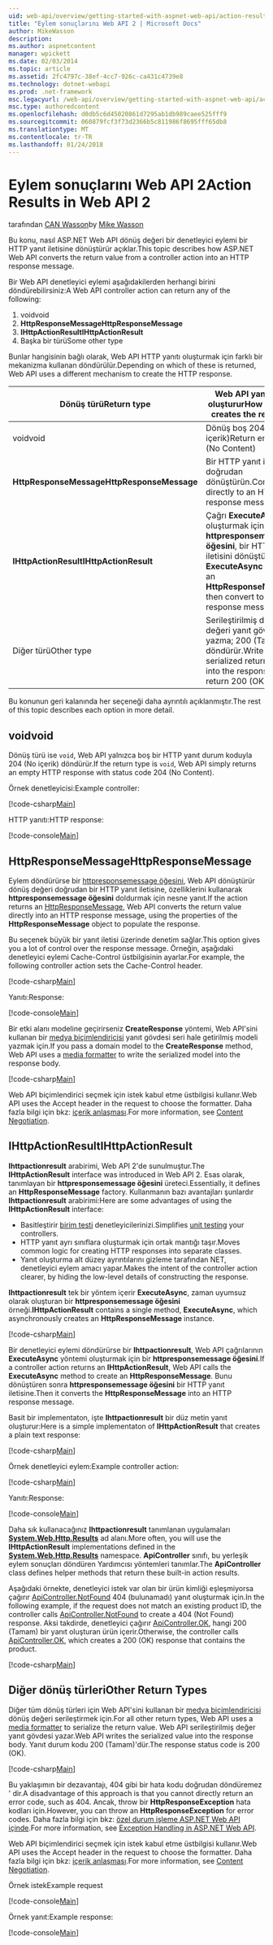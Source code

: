 ```yaml
---
uid: web-api/overview/getting-started-with-aspnet-web-api/action-results
title: "Eylem sonuçlarını Web API 2 | Microsoft Docs"
author: MikeWasson
description: 
ms.author: aspnetcontent
manager: wpickett
ms.date: 02/03/2014
ms.topic: article
ms.assetid: 2fc4797c-38ef-4cc7-926c-ca431c4739e8
ms.technology: dotnet-webapi
ms.prod: .net-framework
msc.legacyurl: /web-api/overview/getting-started-with-aspnet-web-api/action-results
msc.type: authoredcontent
ms.openlocfilehash: d0db5c6d45020861d7295ab1db989caee525fff9
ms.sourcegitcommit: 060879fcf3f73d2366b5c811986f8695fff65db8
ms.translationtype: MT
ms.contentlocale: tr-TR
ms.lasthandoff: 01/24/2018
---
```

<a name="action-results-in-web-api-2"></a><span data-ttu-id="20c90-102">Eylem sonuçlarını Web API 2</span><span class="sxs-lookup"><span data-stu-id="20c90-102">Action Results in Web API 2</span></span>
====================
<span data-ttu-id="20c90-103">tarafından [CAN Wasson](https://github.com/MikeWasson)</span><span class="sxs-lookup"><span data-stu-id="20c90-103">by [Mike Wasson](https://github.com/MikeWasson)</span></span>

<span data-ttu-id="20c90-104">Bu konu, nasıl ASP.NET Web API dönüş değeri bir denetleyici eylemi bir HTTP yanıt iletisine dönüştürür açıklar.</span><span class="sxs-lookup"><span data-stu-id="20c90-104">This topic describes how ASP.NET Web API converts the return value from a controller action into an HTTP response message.</span></span>

<span data-ttu-id="20c90-105">Bir Web API denetleyici eylemi aşağıdakilerden herhangi birini döndürebilirsiniz:</span><span class="sxs-lookup"><span data-stu-id="20c90-105">A Web API controller action can return any of the following:</span></span>

1. <span data-ttu-id="20c90-106">void</span><span class="sxs-lookup"><span data-stu-id="20c90-106">void</span></span>
2. <span data-ttu-id="20c90-107">**HttpResponseMessage**</span><span class="sxs-lookup"><span data-stu-id="20c90-107">**HttpResponseMessage**</span></span>
3. <span data-ttu-id="20c90-108">**IHttpActionResult**</span><span class="sxs-lookup"><span data-stu-id="20c90-108">**IHttpActionResult**</span></span>
4. <span data-ttu-id="20c90-109">Başka bir türü</span><span class="sxs-lookup"><span data-stu-id="20c90-109">Some other type</span></span>

<span data-ttu-id="20c90-110">Bunlar hangisinin bağlı olarak, Web API HTTP yanıtı oluşturmak için farklı bir mekanizma kullanan döndürülür.</span><span class="sxs-lookup"><span data-stu-id="20c90-110">Depending on which of these is returned, Web API uses a different mechanism to create the HTTP response.</span></span>

| <span data-ttu-id="20c90-111">Dönüş türü</span><span class="sxs-lookup"><span data-stu-id="20c90-111">Return type</span></span> | <span data-ttu-id="20c90-112">Web API yanıt nasıl oluşturur</span><span class="sxs-lookup"><span data-stu-id="20c90-112">How Web API creates the response</span></span> |
| --- | --- |
| <span data-ttu-id="20c90-113">void</span><span class="sxs-lookup"><span data-stu-id="20c90-113">void</span></span> | <span data-ttu-id="20c90-114">Dönüş boş 204 (No içerik)</span><span class="sxs-lookup"><span data-stu-id="20c90-114">Return empty 204 (No Content)</span></span> |
| <span data-ttu-id="20c90-115">**HttpResponseMessage**</span><span class="sxs-lookup"><span data-stu-id="20c90-115">**HttpResponseMessage**</span></span> | <span data-ttu-id="20c90-116">Bir HTTP yanıt iletisini doğrudan dönüştürün.</span><span class="sxs-lookup"><span data-stu-id="20c90-116">Convert directly to an HTTP response message.</span></span> |
| <span data-ttu-id="20c90-117">**IHttpActionResult**</span><span class="sxs-lookup"><span data-stu-id="20c90-117">**IHttpActionResult**</span></span> | <span data-ttu-id="20c90-118">Çağrı **ExecuteAsync** oluşturmak için bir **httpresponsemessage öğesini**, bir HTTP yanıt iletisini dönüştürün.</span><span class="sxs-lookup"><span data-stu-id="20c90-118">Call **ExecuteAsync** to create an **HttpResponseMessage**, then convert to an HTTP response message.</span></span> |
| <span data-ttu-id="20c90-119">Diğer türü</span><span class="sxs-lookup"><span data-stu-id="20c90-119">Other type</span></span> | <span data-ttu-id="20c90-120">Serileştirilmiş dönüş değeri yanıt gövdesi yazma; 200 (Tamam) döndürür.</span><span class="sxs-lookup"><span data-stu-id="20c90-120">Write the serialized return value into the response body; return 200 (OK).</span></span> |

<span data-ttu-id="20c90-121">Bu konunun geri kalanında her seçeneği daha ayrıntılı açıklanmıştır.</span><span class="sxs-lookup"><span data-stu-id="20c90-121">The rest of this topic describes each option in more detail.</span></span>

## <a name="void"></a><span data-ttu-id="20c90-122">void</span><span class="sxs-lookup"><span data-stu-id="20c90-122">void</span></span>

<span data-ttu-id="20c90-123">Dönüş türü ise `void`, Web API yalnızca boş bir HTTP yanıt durum koduyla 204 (No içerik) döndürür.</span><span class="sxs-lookup"><span data-stu-id="20c90-123">If the return type is `void`, Web API simply returns an empty HTTP response with status code 204 (No Content).</span></span>

<span data-ttu-id="20c90-124">Örnek denetleyicisi:</span><span class="sxs-lookup"><span data-stu-id="20c90-124">Example controller:</span></span>

[!code-csharp[Main](action-results/samples/sample1.cs)]

<span data-ttu-id="20c90-125">HTTP yanıtı:</span><span class="sxs-lookup"><span data-stu-id="20c90-125">HTTP response:</span></span>

[!code-console[Main](action-results/samples/sample2.cmd)]

## <a name="httpresponsemessage"></a><span data-ttu-id="20c90-126">HttpResponseMessage</span><span class="sxs-lookup"><span data-stu-id="20c90-126">HttpResponseMessage</span></span>

<span data-ttu-id="20c90-127">Eylem döndürürse bir [httpresponsemessage öğesini](https://msdn.microsoft.com/library/system.net.http.httpresponsemessage.aspx), Web API dönüştürür dönüş değeri doğrudan bir HTTP yanıt iletisine, özelliklerini kullanarak **httpresponsemessage öğesini** doldurmak için nesne yanıt.</span><span class="sxs-lookup"><span data-stu-id="20c90-127">If the action returns an [HttpResponseMessage](https://msdn.microsoft.com/library/system.net.http.httpresponsemessage.aspx), Web API converts the return value directly into an HTTP response message, using the properties of the **HttpResponseMessage** object to populate the response.</span></span>

<span data-ttu-id="20c90-128">Bu seçenek büyük bir yanıt iletisi üzerinde denetim sağlar.</span><span class="sxs-lookup"><span data-stu-id="20c90-128">This option gives you a lot of control over the response message.</span></span> <span data-ttu-id="20c90-129">Örneğin, aşağıdaki denetleyici eylemi Cache-Control üstbilgisinin ayarlar.</span><span class="sxs-lookup"><span data-stu-id="20c90-129">For example, the following controller action sets the Cache-Control header.</span></span>

[!code-csharp[Main](action-results/samples/sample3.cs)]

<span data-ttu-id="20c90-130">Yanıtı:</span><span class="sxs-lookup"><span data-stu-id="20c90-130">Response:</span></span>

[!code-console[Main](action-results/samples/sample4.cmd?highlight=2)]

<span data-ttu-id="20c90-131">Bir etki alanı modeline geçirirseniz **CreateResponse** yöntemi, Web API'sini kullanan bir [medya biçimlendiricisi](../formats-and-model-binding/media-formatters.md) yanıt gövdesi seri hale getirilmiş modeli yazmak için.</span><span class="sxs-lookup"><span data-stu-id="20c90-131">If you pass a domain model to the **CreateResponse** method, Web API uses a [media formatter](../formats-and-model-binding/media-formatters.md) to write the serialized model into the response body.</span></span>

[!code-csharp[Main](action-results/samples/sample5.cs)]

<span data-ttu-id="20c90-132">Web API biçimlendirici seçmek için istek kabul etme üstbilgisi kullanır.</span><span class="sxs-lookup"><span data-stu-id="20c90-132">Web API uses the Accept header in the request to choose the formatter.</span></span> <span data-ttu-id="20c90-133">Daha fazla bilgi için bkz: [içerik anlaşması](../formats-and-model-binding/content-negotiation.md).</span><span class="sxs-lookup"><span data-stu-id="20c90-133">For more information, see [Content Negotiation](../formats-and-model-binding/content-negotiation.md).</span></span>

## <a name="ihttpactionresult"></a><span data-ttu-id="20c90-134">IHttpActionResult</span><span class="sxs-lookup"><span data-stu-id="20c90-134">IHttpActionResult</span></span>

<span data-ttu-id="20c90-135">**Ihttpactionresult** arabirimi, Web API 2'de sunulmuştur.</span><span class="sxs-lookup"><span data-stu-id="20c90-135">The **IHttpActionResult** interface was introduced in Web API 2.</span></span> <span data-ttu-id="20c90-136">Esas olarak, tanımlayan bir **httpresponsemessage öğesini** üreteci.</span><span class="sxs-lookup"><span data-stu-id="20c90-136">Essentially, it defines an **HttpResponseMessage** factory.</span></span> <span data-ttu-id="20c90-137">Kullanmanın bazı avantajları şunlardır **Ihttpactionresult** arabirimi:</span><span class="sxs-lookup"><span data-stu-id="20c90-137">Here are some advantages of using the **IHttpActionResult** interface:</span></span>

- <span data-ttu-id="20c90-138">Basitleştirir [birim testi](../testing-and-debugging/unit-testing-controllers-in-web-api.md) denetleyicilerinizi.</span><span class="sxs-lookup"><span data-stu-id="20c90-138">Simplifies [unit testing](../testing-and-debugging/unit-testing-controllers-in-web-api.md) your controllers.</span></span>
- <span data-ttu-id="20c90-139">HTTP yanıt ayrı sınıflara oluşturmak için ortak mantığı taşır.</span><span class="sxs-lookup"><span data-stu-id="20c90-139">Moves common logic for creating HTTP responses into separate classes.</span></span>
- <span data-ttu-id="20c90-140">Yanıt oluşturma alt düzey ayrıntılarını gizleme tarafından NET, denetleyici eylem amacı yapar.</span><span class="sxs-lookup"><span data-stu-id="20c90-140">Makes the intent of the controller action clearer, by hiding the low-level details of constructing the response.</span></span>

<span data-ttu-id="20c90-141">**Ihttpactionresult** tek bir yöntem içerir **ExecuteAsync**, zaman uyumsuz olarak oluşturan bir **httpresponsemessage öğesini** örneği.</span><span class="sxs-lookup"><span data-stu-id="20c90-141">**IHttpActionResult** contains a single method, **ExecuteAsync**, which asynchronously creates an **HttpResponseMessage** instance.</span></span>

[!code-csharp[Main](action-results/samples/sample6.cs)]

<span data-ttu-id="20c90-142">Bir denetleyici eylemi döndürürse bir **Ihttpactionresult**, Web API çağrılarının **ExecuteAsync** yöntemi oluşturmak için bir **httpresponsemessage öğesini**.</span><span class="sxs-lookup"><span data-stu-id="20c90-142">If a controller action returns an **IHttpActionResult**, Web API calls the **ExecuteAsync** method to create an **HttpResponseMessage**.</span></span> <span data-ttu-id="20c90-143">Bunu dönüştüren sonra **httpresponsemessage öğesini** bir HTTP yanıt iletisine.</span><span class="sxs-lookup"><span data-stu-id="20c90-143">Then it converts the **HttpResponseMessage** into an HTTP response message.</span></span>

<span data-ttu-id="20c90-144">Basit bir implementaton, işte **Ihttpactionresult** bir düz metin yanıt oluşturur:</span><span class="sxs-lookup"><span data-stu-id="20c90-144">Here is a simple implementaton of **IHttpActionResult** that creates a plain text response:</span></span>

[!code-csharp[Main](action-results/samples/sample7.cs)]

<span data-ttu-id="20c90-145">Örnek denetleyici eylem:</span><span class="sxs-lookup"><span data-stu-id="20c90-145">Example controller action:</span></span>

[!code-csharp[Main](action-results/samples/sample8.cs)]

<span data-ttu-id="20c90-146">Yanıtı:</span><span class="sxs-lookup"><span data-stu-id="20c90-146">Response:</span></span>

[!code-console[Main](action-results/samples/sample9.cmd)]

<span data-ttu-id="20c90-147">Daha sık kullanacağınız **Ihttpactionresult** tanımlanan uygulamaları  **[System.Web.Http.Results](https://msdn.microsoft.com/library/system.web.http.results.aspx)**  ad alanı.</span><span class="sxs-lookup"><span data-stu-id="20c90-147">More often, you will use the **IHttpActionResult** implementations defined in the **[System.Web.Http.Results](https://msdn.microsoft.com/library/system.web.http.results.aspx)** namespace.</span></span> <span data-ttu-id="20c90-148">**ApiController** sınıfı, bu yerleşik eylem sonuçları döndüren Yardımcısı yöntemleri tanımlar.</span><span class="sxs-lookup"><span data-stu-id="20c90-148">The **ApiController** class defines helper methods that return these built-in action results.</span></span>

<span data-ttu-id="20c90-149">Aşağıdaki örnekte, denetleyici istek var olan bir ürün kimliği eşleşmiyorsa çağırır [ApiController.NotFound](https://msdn.microsoft.com/library/system.web.http.apicontroller.notfound.aspx) 404 (bulunamadı) yanıt oluşturmak için.</span><span class="sxs-lookup"><span data-stu-id="20c90-149">In the following example, if the request does not match an existing product ID, the controller calls [ApiController.NotFound](https://msdn.microsoft.com/library/system.web.http.apicontroller.notfound.aspx) to create a 404 (Not Found) response.</span></span> <span data-ttu-id="20c90-150">Aksi takdirde, denetleyici çağırır [ApiController.OK](https://msdn.microsoft.com/library/dn314591.aspx), hangi 200 (Tamam) bir yanıt oluşturan ürün içerir.</span><span class="sxs-lookup"><span data-stu-id="20c90-150">Otherwise, the controller calls [ApiController.OK](https://msdn.microsoft.com/library/dn314591.aspx), which creates a 200 (OK) response that contains the product.</span></span>

[!code-csharp[Main](action-results/samples/sample10.cs)]

## <a name="other-return-types"></a><span data-ttu-id="20c90-151">Diğer dönüş türleri</span><span class="sxs-lookup"><span data-stu-id="20c90-151">Other Return Types</span></span>

<span data-ttu-id="20c90-152">Diğer tüm dönüş türleri için Web API'sini kullanan bir [medya biçimlendiricisi](../formats-and-model-binding/media-formatters.md) dönüş değeri serileştirmek için.</span><span class="sxs-lookup"><span data-stu-id="20c90-152">For all other return types, Web API uses a [media formatter](../formats-and-model-binding/media-formatters.md) to serialize the return value.</span></span> <span data-ttu-id="20c90-153">Web API serileştirilmiş değer yanıt gövdesi yazar.</span><span class="sxs-lookup"><span data-stu-id="20c90-153">Web API writes the serialized value into the response body.</span></span> <span data-ttu-id="20c90-154">Yanıt durum kodu 200 (Tamam)'dür.</span><span class="sxs-lookup"><span data-stu-id="20c90-154">The response status code is 200 (OK).</span></span>

[!code-csharp[Main](action-results/samples/sample11.cs)]

<span data-ttu-id="20c90-155">Bu yaklaşımın bir dezavantajı, 404 gibi bir hata kodu doğrudan döndüremez ' dir.</span><span class="sxs-lookup"><span data-stu-id="20c90-155">A disadvantage of this approach is that you cannot directly return an error code, such as 404.</span></span> <span data-ttu-id="20c90-156">Ancak, throw bir **HttpResponseException** hata kodları için.</span><span class="sxs-lookup"><span data-stu-id="20c90-156">However, you can throw an **HttpResponseException** for error codes.</span></span> <span data-ttu-id="20c90-157">Daha fazla bilgi için bkz: [özel durum işleme ASP.NET Web API içinde](../error-handling/exception-handling.md).</span><span class="sxs-lookup"><span data-stu-id="20c90-157">For more information, see [Exception Handling in ASP.NET Web API](../error-handling/exception-handling.md).</span></span>

<span data-ttu-id="20c90-158">Web API biçimlendirici seçmek için istek kabul etme üstbilgisi kullanır.</span><span class="sxs-lookup"><span data-stu-id="20c90-158">Web API uses the Accept header in the request to choose the formatter.</span></span> <span data-ttu-id="20c90-159">Daha fazla bilgi için bkz: [içerik anlaşması](../formats-and-model-binding/content-negotiation.md).</span><span class="sxs-lookup"><span data-stu-id="20c90-159">For more information, see [Content Negotiation](../formats-and-model-binding/content-negotiation.md).</span></span>

<span data-ttu-id="20c90-160">Örnek istek</span><span class="sxs-lookup"><span data-stu-id="20c90-160">Example request</span></span>

[!code-console[Main](action-results/samples/sample12.cmd)]

<span data-ttu-id="20c90-161">Örnek yanıt:</span><span class="sxs-lookup"><span data-stu-id="20c90-161">Example response:</span></span>

[!code-console[Main](action-results/samples/sample13.cmd)]
